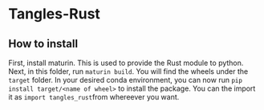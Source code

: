 # Tangles-Rust
## How to install
First, install maturin. This is used to provide the Rust module to python.
Next, in this folder, run `maturin build`. You will find the wheels under the `target` folder. In your desired conda environment, you can now run `pip install target/<name of wheel>` to install the package. You can the import it as `import tangles_rust`from whereever you want.
